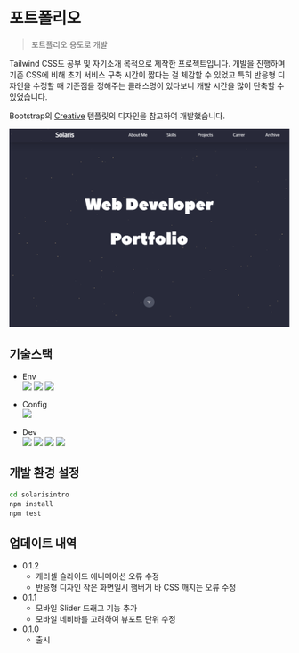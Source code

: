 # 포트폴리오
> 포트폴리오 용도로 개발

Tailwind CSS도 공부 및 자기소개 목적으로 제작한 프로젝트입니다.
개발을 진행하며 기존 CSS에 비해 초기 서비스 구축 시간이 짧다는 걸 체감할 수 있었고 특히 반응형 디자인을 수정할 때 기준점을 정해주는 클래스명이 있다보니 개발 시간을 많이 단축할 수 있었습니다.

Bootstrap의 [Creative](https://startbootstrap.com/theme/creative) 템플릿의 디자인을 참고하여 개발했습니다.

![](./solarisintro/src/assets/Img/ppImg1.png)

## 기술스택
* Env  
    <img src="https://img.shields.io/badge/visualstudiocode-007ACC?style=for-the-badge&logo=visualstudiocode&logoColor=white">
    <img src="https://img.shields.io/badge/git-F05032?style=for-the-badge&logo=git&logoColor=white">
    <img src="https://img.shields.io/badge/github-181717?style=for-the-badge&logo=github&logoColor=white">  
      
*  Config  
    <img src="https://img.shields.io/badge/npm-CB3837?style=for-the-badge&logo=npm&logoColor=white">  
* Dev  
    <img src="https://img.shields.io/badge/javascript-F7DF1E?style=for-the-badge&logo=javascript&logoColor=white">
    <img src="https://img.shields.io/badge/React-61DAFB?style=for-the-badge&logo=React&logoColor=white">
    <img src="https://img.shields.io/badge/typescript-3178C6?style=for-the-badge&logo=typescript&logoColor=white">
    <img src="https://img.shields.io/badge/tailwindcss-06B6D4?style=for-the-badge&logo=tailwindcss&logoColor=white">
## 개발 환경 설정

```sh
cd solarisintro
npm install
npm test
```

## 업데이트 내역
* 0.1.2
    * 캐러셀 슬라이드 애니메이션 오류 수정
    * 반응형 디자인 작은 화면일시 햄버거 바 CSS 깨지는 오류 수정
* 0.1.1
    * 모바일 Slider 드래그 기능 추가
    * 모바일 네비바를 고려하여 뷰포트 단위 수정
* 0.1.0
    * 출시